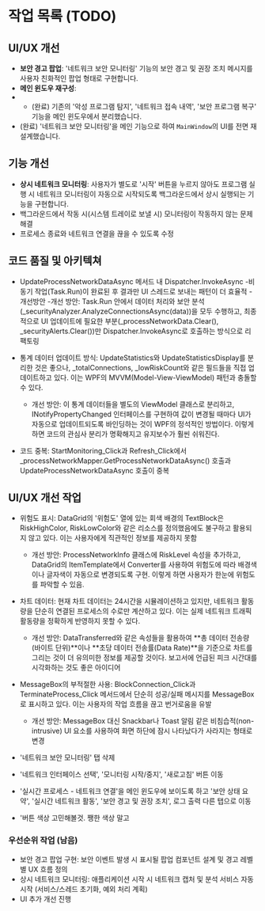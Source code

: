 # 작업 목록 (TODO)

## UI/UX 개선

- **보안 경고 팝업**: '네트워크 보안 모니터링' 기능의 보안 경고 및 권장 조치 메시지를 사용자 친화적인 팝업 형태로 구현합니다.
- **메인 윈도우 재구성**:
- - (완료) 기존의 '악성 프로그램 탐지', '네트워크 접속 내역', '보안 프로그램 복구' 기능을 메인 윈도우에서 분리했습니다.
- (완료) '네트워크 보안 모니터링'을 메인 기능으로 하여 `MainWindow`의 UI를 전면 재설계했습니다.

## 기능 개선

- **상시 네트워크 모니터링**: 사용자가 별도로 '시작' 버튼을 누르지 않아도 프로그램 실행 시 네트워크 모니터링이 자동으로 시작되도록 백그라운드에서 상시 실행되는 기능을 구현합니다.
- 백그라운드에서 작동 시(시스템 트레이로 보낼 시) 모니터링이 작동하지 않는 문제 해결
- 프로세스 종료와 네트워크 연결을 끊을 수 있도록 수정

## 코드 품질 및 아키텍쳐
- UpdateProcessNetworkDataAsync 메서드 내 Dispatcher.InvokeAsync
    -비동기 작업(Task.Run)이 완료된 후 결과만 UI 스레드로 보내는 패턴이 더 효율적
    -개선방안
        -개선 방안: Task.Run 안에서 데이터 처리와 보안 분석(_securityAnalyzer.AnalyzeConnectionsAsync(data))을 모두 수행하고, 최종적으로 UI 업데이트에 필요한 부분(_processNetworkData.Clear(), _securityAlerts.Clear())만 Dispatcher.InvokeAsync로 호출하는 방식으로 리팩토링

- 통계 데이터 업데이트 방식: UpdateStatistics와 UpdateStatisticsDisplay를 분리한 것은 좋으나, _totalConnections, _lowRiskCount와 같은 필드들을 직접 업데이트하고 있다. 이는 WPF의 MVVM(Model-View-ViewModel) 패턴과 충돌할 수 있다.
    - 개선 방안: 이 통계 데이터들을 별도의 ViewModel 클래스로 분리하고, INotifyPropertyChanged 인터페이스를 구현하여 값이 변경될 때마다 UI가 자동으로 업데이트되도록 바인딩하는 것이 WPF의 정석적인 방법이다. 이렇게 하면 코드의 관심사 분리가 명확해지고 유지보수가 훨씬 쉬워진다.

- 코드 중복: StartMonitoring_Click과 Refresh_Click에서 _processNetworkMapper.GetProcessNetworkDataAsync() 호출과 UpdateProcessNetworkDataAsync 호출이 중복

## UI/UX 개선 작업
- 위험도 표시: DataGrid의 '위험도' 열에 있는 회색 배경의 TextBlock은 RiskHighColor, RiskLowColor와 같은 리소스를 정의했음에도 불구하고 활용되지 않고 있다. 이는 사용자에게 직관적인 정보를 제공하지 못함
    - 개선 방안: ProcessNetworkInfo 클래스에 RiskLevel 속성을 추가하고, DataGrid의 ItemTemplate에서 Converter를 사용하여 위험도에 따라 배경색이나 글자색이 자동으로 변경되도록 구현. 이렇게 하면 사용자가 한눈에 위험도를 파악할 수 있음.

- 차트 데이터: 현재 차트 데이터는 24시간을 시뮬레이션하고 있지만, 네트워크 활동량을 단순히 연결된 프로세스의 수로만 계산하고 있다. 이는 실제 네트워크 트래픽 활동량을 정확하게 반영하지 못할 수 있다.
    - 개선 방안: DataTransferred와 같은 속성들을 활용하여 **총 데이터 전송량(바이트 단위)**이나 **초당 데이터 전송률(Data Rate)**을 기준으로 차트를 그리는 것이 더 유의미한 정보를 제공할 것이다. 보고서에 언급된 피크 시간대를 시각화하는 것도 좋은 아이디어

- MessageBox의 부적절한 사용: BlockConnection_Click과 TerminateProcess_Click 메서드에서 단순히 성공/실패 메시지를 MessageBox로 표시하고 있다. 이는 사용자의 작업 흐름을 끊고 번거로움을 유발    
    - 개선 방안: MessageBox 대신 Snackbar나 Toast 알림 같은 비침습적(non-intrusive) UI 요소를 사용하여 화면 하단에 잠시 나타났다가 사라지는 형태로 변경

- '네트워크 보안 모니터링' 탭 삭제 
- '네트워크 인터페이스 선택', '모니터링 시작/중지', '새로고침' 버튼 이동
- '실시간 프로세스 - 네트워크 연결'을 메인 윈도우에 보이도록 하고 
  '보안 상태 요약', '실시간 네트워크 활동', '보안 경고 및 권장 조치', 로그 출력 다른 탭으로 이동
- '버튼 색상 고민해볼것. 쨍한 색상 말고

### 우선순위 작업 (남음)

- 보안 경고 팝업 구현: 보안 이벤트 발생 시 표시될 팝업 컴포넌트 설계 및 경고 레벨별 UX 흐름 정의
- 상시 네트워크 모니터링: 애플리케이션 시작 시 네트워크 캡처 및 분석 서비스 자동 시작 (서비스/스레드 초기화, 예외 처리 계획)
- UI 추가 개선 진행
